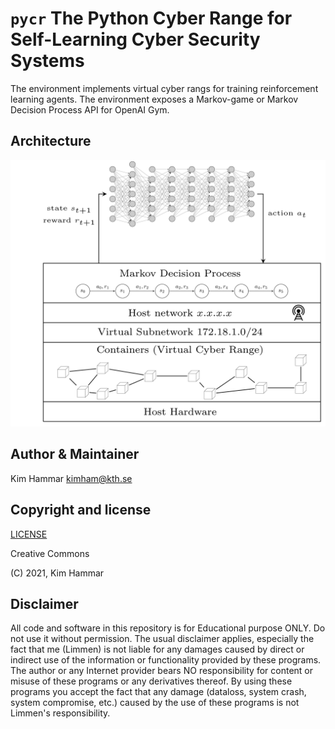 # `pycr` The Python Cyber Range for Self-Learning Cyber Security Systems

The environment implements virtual cyber rangs for training reinforcement learning agents. 
The environment exposes a Markov-game or Markov Decision Process API for OpenAI Gym.

## Architecture
<p align="center">
<img src="docs/pycr_1.png" width="600">
</p>

## Author & Maintainer

Kim Hammar <kimham@kth.se>

## Copyright and license

[LICENSE](LICENSE.md)

Creative Commons

(C) 2021, Kim Hammar


## Disclaimer
All code and software in this repository is for Educational purpose ONLY. 
Do not use it without permission. 
The usual disclaimer applies, especially the fact that me (Limmen) is not liable for any damages caused by direct or indirect use of the information or functionality provided by these programs. 
The author or any Internet provider bears NO responsibility for content or misuse of these programs or any derivatives thereof. 
By using these programs you accept the fact that any damage (dataloss, system crash, system compromise, etc.) 
caused by the use of these programs is not Limmen's responsibility.